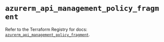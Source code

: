 # `azurerm_api_management_policy_fragment`

Refer to the Terraform Registry for docs: [`azurerm_api_management_policy_fragment`](https://registry.terraform.io/providers/hashicorp/azurerm/4.41.0/docs/resources/api_management_policy_fragment).
